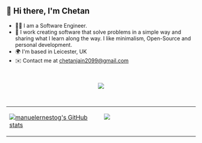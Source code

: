 ## 👋 Hi there, I'm Chetan

- 👨‍💻 I am a Software Engineer.
- 🚀 I work creating software that solve problems in a simple way and sharing what I learn along the way. I like minimalism, Open-Source and personal development.
- 🌍 I'm based in Leicester, UK
- ✉️ Contact me at chetanjain2099@gmail.com
<br>
<p align="center">
    <a href="https://www.linkedin.com/in/chetanjain2099">
    <img src="https://img.shields.io/badge/LinkedIn-327-blue?label=LinkedIn&logo=LinkedIn&style=for-the-badge" />
  </a>
</p>
<br>
<table><tr><td valign="top" width="50%">

<a href="http://www.github.com/chetanjain2099"><img src="https://github-readme-stats.vercel.app/api?username=chetanjain2099&show_icons=true&hide=&count_private=true&title_color=0891b2&text_color=64748b&icon_color=0891b2&bg_color=ffffff&hide_border=true&show_icons=true" alt="manuelernestog's GitHub stats" /></a>
 
</td><td valign="top" width="50%">


<a href="http://www.github.com/chetanjain2099"><img src="https://github-readme-streak-stats.herokuapp.com/?user=chetanjain2099&stroke=64748b&background=ffffff&ring=0891b2&fire=0891b2&currStreakNum=64748b&currStreakLabel=0891b2&sideNums=64748b&sideLabels=64748b&dates=64748b&hide_border=true" /></a>
 
</tr></tr></table> 
